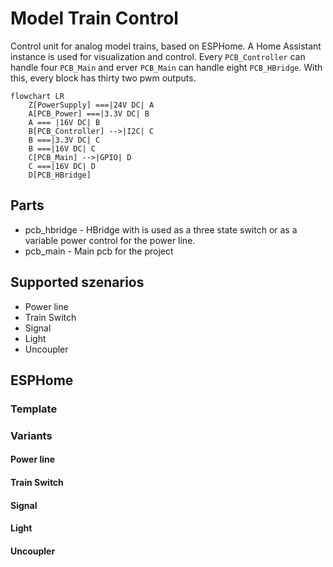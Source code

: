 # Model Train Control

Control unit for analog model trains, based on ESPHome. A Home Assistant instance is used for visualization and control. Every `PCB_Controller` can handle four `PCB_Main` and erver `PCB_Main` can handle eight `PCB_HBridge`. With this, every block has thirty two pwm outputs.

```mermaid
flowchart LR
    Z[PowerSupply] ===|24V DC| A
    A[PCB_Power] ===|3.3V DC| B
    A === |16V DC| B
    B[PCB_Controller] -->|I2C| C
    B ===|3.3V DC| C
    B ===|16V DC| C
    C[PCB_Main] -->|GPIO| D
    C ===|16V DC| D
    D[PCB_HBridge]
```

## Parts

* pcb_hbridge - HBridge with is used as a three state switch or as a variable power control for the power line.
* pcb_main - Main pcb for the project 

## Supported szenarios

- Power line
- Train Switch
- Signal
- Light
- Uncoupler

## ESPHome

### Template

### Variants

#### Power line

#### Train Switch

#### Signal

#### Light

#### Uncoupler

